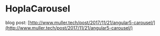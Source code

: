 # HoplaCarousel

blog post: [http://www.muller.tech/post/2017/11/21/angular5-carousel/](http://www.muller.tech/post/2017/11/21/angular5-carousel/)

